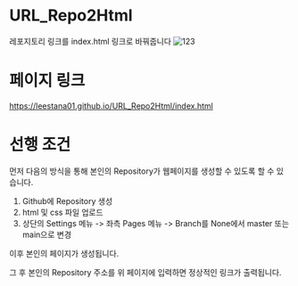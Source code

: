 # URL_Repo2Html
레포지토리 링크를 index.html 링크로 바꿔줍니다
![123](https://user-images.githubusercontent.com/74558236/236632091-8bdddd55-e4db-4834-83d0-576c566f6714.PNG)

# 페이지 링크
https://leestana01.github.io/URL_Repo2Html/index.html

# 선행 조건

먼저 다음의 방식을 통해 본인의 Repository가 웹페이지를 생성할 수 있도록 할 수 있습니다.

1. Github에 Repository 생성
2. html 및 css 파일 업로드
3. 상단의 Settings 메뉴 -> 좌측 Pages 메뉴 -> Branch를 None에서 master 또는 main으로 변경

이후 본인의 페이지가 생성됩니다.

그 후 본인의 Repository 주소를 위 페이지에 입력하면 정상적인 링크가 출력됩니다.
